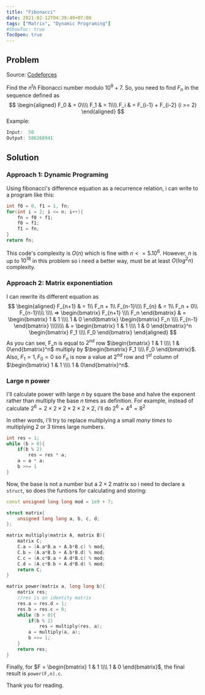 ```yaml
---
title: "Fibonacci"
date: 2021-02-12T04:39:49+07:00
tags: ["Matrix", "Dynamic Programing"]
#ShowToc: true
TocOpen: true
---
```

## Problem
Source: [Codeforces](https://codeforces.com/gym/102644/problem/C)

Find the $n^th$ Fibonacci number modulo $10^9+7$. So, you need to find $F_n$ in the sequence defined as
$$  
    \begin{aligned}
        F_0 & = 0\\\\
        F_1 & = 1\\\\
        F_i & = F_{i-1} + F_{i-2} (i >= 2)
    \end{aligned}
$$
Example:
```cpp
Input:  50
Output: 586268941
```
## Solution
### Approach 1: Dynamic Programing
Using fibonacci's difference equation as a recurrence relation, i can write to a program like this:
```cpp
int f0 = 0, f1 = 1, fn;
for(int i = 2; i <= n; i++){
    fn = f0 + f1;
    f0 = f1;
    f1 = fn;
}
return fn;
```
This code's complexity is $O(n)$ which is fine with $n <= 5. 10^6$. However, $n$ is up to $10^{18}$ in this problem so i need a better way, must be at least $O(log^2 n)$ complexity.
### Approach 2: Matrix exponentiation
I can rewrite its different equation as
$$
\begin{aligned}
    F_{n+1} & = 1\\ F_n + 1\\ F_{n-1}\\\\
    F_{n}   & = 1\\ F_n + 0\\ F_{n-1}\\\\
    \\\\
    => \begin{bmatrix} F_{n+1} \\\\ F_n \end{bmatrix} & = 
    \begin{bmatrix} 1 & 1 \\\\ 1 & 0 \end{bmatrix} \begin{bmatrix} F_n \\\\ F_{n-1} \end{bmatrix}
    \\\\\\\\ & =
    \begin{bmatrix} 1 & 1 \\\\ 1 & 0 \end{bmatrix}^n \begin{bmatrix} F_1 \\\\ F_0 \end{bmatrix}
\end{aligned}
$$
As you can see, F_n is equal to $2^{nd}$ row $\begin{bmatrix} 1 & 1 \\\\ 1 & 0\end{bmatrix}^n$ multiply by
$\begin{bmatrix} F_1 \\\\ F_0 \end{bmatrix}$. Also, $F_1 = 1, F_0 = 0$ so $F_n$ is now a value at $2^{nd}$ row and $1^{st}$ column of $\begin{bmatrix} 1 & 1 \\\\ 1 & 0\end{bmatrix}^n$.
### Large n power
I'll calculate power with large $n$ by square the base and halve the exponent rather than multiply the base $n$ times as definition. For example, instead of calculate $2^6 = 2\times2\times2\times2\times2\times2,$ i'll do $2^6 = 4^4 = 8^2$

In other words, i'll try to replace multiplying a small *many times* to multiplying 2 or 3 times large numbers.
```cpp
int res = 1;
while (b > 0){
    if(b % 2)
        res = res * a;
    a = a * a;
    b >>= 1
}
```
Now, the base is not a number but a $2 \times 2$ matrix so i need to declare a `struct`, so does the funtions for calculating and storing:
```cpp
const unsigned long long mod = 1e9 + 7;

struct matrix{
    unsigned long long a, b, c, d;
};

matrix multiply(matrix A, matrix B){
    matrix C;
    C.a = (A.a*B.a + A.b*B.c) % mod;
    C.b = (A.a*B.b + A.b*B.d) % mod;
    C.c = (A.c*B.a + A.d*B.c) % mod;
    C.d = (A.c*B.b + A.d*B.d) % mod;
    return C;
}

matrix power(matrix a, long long b){
    matrix res;
    //res is an identity matrix
    res.a = res.d = 1;
    res.b = res.c = 0;
    while (b > 0){
        if(b % 2)
            res = multiply(res, a);
        a = multiply(a, a);
        b >>= 1;
    }
    return res;
}
```
Finally, for $F = \begin{bmatrix} 1 & 1 \\\\ 1 & 0 \end{bmatrix}$, the final result is `power(F,n).c`. 

Thank you for reading.